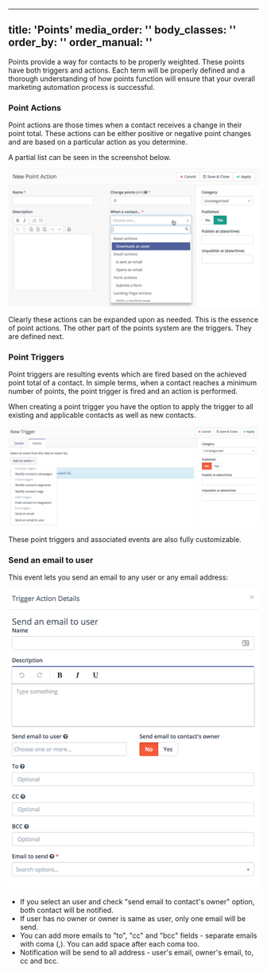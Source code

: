 ---
title: 'Points'
media_order: ''
body_classes: ''
order_by: ''
order_manual: ''
----------------

Points provide a way for contacts to be properly weighted. These points have both triggers and actions. Each term will be properly defined and a thorough understanding of how points function will ensure that your overall marketing automation process is successful.

### Point Actions

Point actions are those times when a contact receives a change in their point total. These actions can be either positive or negative point changes and are based on a particular action as you determine.

A partial list can be seen in the screenshot below.

![](new-point-action.jpg)

Clearly these actions can be expanded upon as needed. This is the essence of point actions. The other part of the points system are the triggers. They are defined next.

### Point Triggers

Point triggers are resulting events which are fired based on the achieved point total of a contact. In simple terms, when a contact reaches a minimum number of points, the point trigger is fired and an action is performed.

When creating a point trigger you have the option to apply the trigger to all existing and applicable contacts as well as new contacts.

![](new-point-trigger-action.jpg)

These point triggers and associated events are also fully customizable.

### Send an email to user

This event lets you send an email to any user or any email address:

![](send-an-email-to-user.png)

* If you select an user and check "send email to contact's owner" option, both contact will be notified.
* If user has no owner or owner is same as user, only one email will be send.
* You can add more emails to "to", "cc" and "bcc" fields - separate emails with coma (,). You can add space after each coma too.
* Notification will be send to all address - user's email, owner's email, to, cc and bcc.
